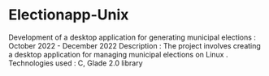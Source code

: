 # Electionapp-Unix
Development of a desktop application for generating municipal elections : October 2022 - December 2022 Description : The project involves creating a desktop application for managing municipal elections on Linux . Technologies used : C, Glade 2.0 library

